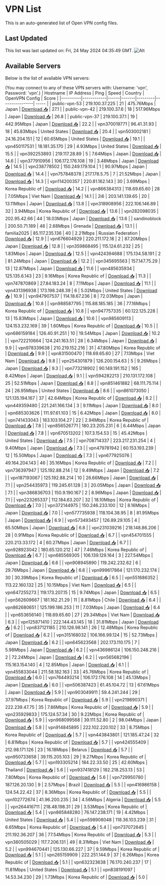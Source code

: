 # VPN List

This is an auto-generated list of Open VPN config files.

## Last Updated

This list was last updated on: Fri, 24 May 2024 04:35:49 GMT.
![Alt](https://repobeats.axiom.co/api/embed/186b98318ef1479477931607c1ad7d823f12451f.svg "Repobeats analytics image")

## Available Servers

Below is the list of available VPN servers:

(You may connect to any of these VPN servers with: Username: 'vpn', Password: 'vpn'.)
| Hostname | IP Address | Ping | Speed | Country | OpenVPN Config | Score |
|----------|------------|------|-------|---------|----------------| ----- |
| public-vpn-53 | 219.100.37.225 | 21 | 475.76Mbps | Japan | [Download 📥](./configs/server_0_JP.ovpn) | 27.1 |
| public-vpn-42 | 219.100.37.6 | 18 | 517.96Mbps | Japan | [Download 📥](./configs/server_1_JP.ovpn) | 26.8 |
| public-vpn-37 | 219.100.37.1 | 19 | 442.95Mbps | Japan | [Download 📥](./configs/server_2_JP.ovpn) | 22.2 |
| vpn370019771 | 96.41.31.93 | 18 | 45.83Mbps | United States | [Download 📥](./configs/server_3_US.ovpn) | 20.4 |
| vpn503002181 | 24.16.204.151 | 12 | 60.65Mbps | United States | [Download 📥](./configs/server_4_US.ovpn) | 19.1 |
| vpn450117531 | 18.181.35.170 | 29 | 4.93Mbps | United States | [Download 📥](./configs/server_5_US.ovpn) | 15.5 |
| vpn392253893 | 219.117.28.89 | 5 | 7.64Mbps | Japan | [Download 📥](./configs/server_6_JP.ovpn) | 14.6 |
| vpn377910956 | 106.172.176.108 | 19 | 3.48Mbps | Japan | [Download 📥](./configs/server_7_JP.ovpn) | 14.5 |
| vpn238778502 | 150.249.179.104 | 1 | 90.97Mbps | Japan | [Download 📥](./configs/server_8_JP.ovpn) | 14.4 |
| vpn757848378 | 217.178.5.75 | 7 | 21.52Mbps | Japan | [Download 📥](./configs/server_9_JP.ovpn) | 14.3 |
| vpn114200357 | 220.81.162.143 | 30 | 3.69Mbps | Korea Republic of | [Download 📥](./configs/server_10_KR.ovpn) | 14.2 |
| vpn866384313 | 118.69.65.60 | 28 | 7.05Mbps | Viet Nam | [Download 📥](./configs/server_11_VN.ovpn) | 14.1 |
| 2i6 | 203.141.139.65 | 20 | 13.11Mbps | Japan | [Download 📥](./configs/server_12_JP.ovpn) | 13.8 |
| vpn318908956 | 222.106.146.89 | 32 | 3.94Mbps | Korea Republic of | [Download 📥](./configs/server_13_KR.ovpn) | 13.6 |
| vpn282098035 | 202.95.42.66 | 44 | 18.03Mbps | Japan | [Download 📥](./configs/server_14_JP.ovpn) | 13.6 |
| sandinoblock | 200.50.71.189 | 48 | 2.68Mbps | Grenada | [Download 📥](./configs/server_15_GD.ovpn) | 13.1 |
| familia2025 | 85.117.235.136 | 40 | 2.21Mbps | Russian Federation | [Download 📥](./configs/server_16_RU.ovpn) | 12.9 |
| vpn676604929 | 220.211.172.18 | 2 | 87.20Mbps | Japan | [Download 📥](./configs/server_17_JP.ovpn) | 12.8 |
| vpn359868495 | 115.124.61.232 | 25 | 1.83Mbps | Japan | [Download 📥](./configs/server_18_JP.ovpn) | 12.5 |
| vpn424394688 | 175.134.58.191 | 2 | 81.24Mbps | Japan | [Download 📥](./configs/server_19_JP.ovpn) | 12.2 |
| vpn345695563 | 157.147.75.29 | 13 | 12.87Mbps | Japan | [Download 📥](./configs/server_20_JP.ovpn) | 11.6 |
| vpn485635934 | 125.135.6.143 | 23 | 9.16Mbps | Korea Republic of | [Download 📥](./configs/server_21_KR.ovpn) | 11.3 |
| vpn747870869 | 27.84.183.24 | 8 | 7.11Mbps | Japan | [Download 📥](./configs/server_22_JP.ovpn) | 11.1 |
| vpn431396938 | 173.198.248.39 | 6 | 5.02Mbps | United States | [Download 📥](./configs/server_23_US.ovpn) | 10.9 |
| vpn947907537 | 114.18.67.236 | 8 | 72.03Mbps | Japan | [Download 📥](./configs/server_24_JP.ovpn) | 10.8 |
| vpn988587795 | 115.88.185.185 | 36 | 77.16Mbps | Korea Republic of | [Download 📥](./configs/server_25_KR.ovpn) | 10.8 |
| vpn947757335 | 60.122.125.228 | 13 | 15.83Mbps | Japan | [Download 📥](./configs/server_26_JP.ovpn) | 10.6 |
| vpn985609113 | 124.153.232.169 | 39 | 1.60Mbps | Korea Republic of | [Download 📥](./configs/server_27_KR.ovpn) | 10.5 |
| vpn686159184 | 126.40.91.251 | 10 | 19.54Mbps | Japan | [Download 📥](./configs/server_28_JP.ovpn) | 10.2 |
| vpn722210664 | 124.241.163.51 | 28 | 6.34Mbps | Japan | [Download 📥](./configs/server_29_JP.ovpn) | 9.9 |
| vpn978339638 | 210.219.152.216 | 31 | 47.80Mbps | Korea Republic of | [Download 📥](./configs/server_30_KR.ovpn) | 9.9 |
| vpn831500470 | 118.69.65.60 | 27 | 7.13Mbps | Viet Nam | [Download 📥](./configs/server_31_VN.ovpn) | 9.8 |
| vpn254301879 | 126.200.154.63 | 5 | 9.26Mbps | Japan | [Download 📥](./configs/server_32_JP.ovpn) | 9.3 |
| vpn773218902 | 90.149.191.152 | 165 | 8.42Mbps | Japan | [Download 📥](./configs/server_33_JP.ovpn) | 9.1 |
| vpn594282213 | 210.131.172.108 | 25 | 52.51Mbps | Japan | [Download 📥](./configs/server_34_JP.ovpn) | 8.8 |
| vpn851461882 | 68.111.75.114 | 24 | 26.95Mbps | United States | [Download 📥](./configs/server_35_US.ovpn) | 8.6 |
| vpn861073050 | 121.135.194.167 | 37 | 42.64Mbps | Korea Republic of | [Download 📥](./configs/server_36_KR.ovpn) | 8.2 |
| vpn449359480 | 221.241.166.134 | 3 | 9.11Mbps | Japan | [Download 📥](./configs/server_37_JP.ovpn) | 8.0 |
| vpn685303626 | 111.97.61.103 | 15 | 6.42Mbps | Japan | [Download 📥](./configs/server_38_JP.ovpn) | 8.0 |
| vpn741433043 | 183.103.104.27 | 22 | 2.94Mbps | Korea Republic of | [Download 📥](./configs/server_39_KR.ovpn) | 7.8 |
| vpn856526771 | 180.23.205.231 | 6 | 6.44Mbps | Japan | [Download 📥](./configs/server_40_JP.ovpn) | 7.8 |
| vpn670513202 | 107.3.154.53 | 15 | 45.42Mbps | United States | [Download 📥](./configs/server_41_US.ovpn) | 7.5 |
| vpn708714337 | 223.217.231.254 | 4 | 9.40Mbps | Japan | [Download 📥](./configs/server_42_JP.ovpn) | 7.3 |
| vpn479781942 | 60.153.193.239 | 12 | 15.50Mbps | Japan | [Download 📥](./configs/server_43_JP.ovpn) | 7.3 |
| vpn677925076 | 49.164.204.143 | 46 | 35.16Mbps | Korea Republic of | [Download 📥](./configs/server_44_KR.ovpn) | 7.2 |
| vpn736397947 | 125.192.88.214 | 12 | 9.49Mbps | Japan | [Download 📥](./configs/server_45_JP.ovpn) | 7.2 |
| vpn187193067 | 125.192.88.214 | 10 | 26.66Mbps | Japan | [Download 📥](./configs/server_46_JP.ovpn) | 7.1 |
| vpn254435973 | 119.245.61.128 | 3 | 20.05Mbps | Japan | [Download 📥](./configs/server_47_JP.ovpn) | 7.1 |
| vpn386836703 | 150.9.190.167 | 2 | 8.96Mbps | Japan | [Download 📥](./configs/server_48_JP.ovpn) | 7.1 |
| vpn223265337 | 112.184.63.207 | 32 | 18.10Mbps | Korea Republic of | [Download 📥](./configs/server_49_KR.ovpn) | 7.0 |
| vpn372144975 | 150.246.233.100 | 12 | 8.16Mbps | Japan | [Download 📥](./configs/server_50_JP.ovpn) | 7.0 |
| vpn577735938 | 118.104.38.95 | 8 | 81.95Mbps | Japan | [Download 📥](./configs/server_51_JP.ovpn) | 6.9 |
| vpn573493457 | 126.89.29.105 | 4 | 65.50Mbps | Japan | [Download 📥](./configs/server_52_JP.ovpn) | 6.8 |
| vpn231039216 | 218.148.86.206 | 28 | 0.91Mbps | Korea Republic of | [Download 📥](./configs/server_53_KR.ovpn) | 6.7 |
| vpn454701555 | 220.213.33.172 | 4 | 60.27Mbps | Japan | [Download 📥](./configs/server_54_JP.ovpn) | 6.7 |
| vpn928923042 | 180.65.120.212 | 47 | 7.46Mbps | Korea Republic of | [Download 📥](./configs/server_55_KR.ovpn) | 6.7 |
| vpn685569305 | 106.139.129.164 | 3 | 227.54Mbps | Japan | [Download 📥](./configs/server_56_JP.ovpn) | 6.6 |
| vpn908945890 | 119.242.232.62 | 6 | 29.76Mbps | Japan | [Download 📥](./configs/server_57_JP.ovpn) | 6.6 |
| vpn999617864 | 121.170.232.174 | 30 | 30.39Mbps | Korea Republic of | [Download 📥](./configs/server_58_KR.ovpn) | 6.5 |
| vpn551686352 | 113.22.160.132 | 25 | 10.15Mbps | Viet Nam | [Download 📥](./configs/server_59_VN.ovpn) | 6.5 |
| vpn647255273 | 119.173.207.15 | 15 | 9.74Mbps | Japan | [Download 📥](./configs/server_60_JP.ovpn) | 6.5 |
| vpn562609667 | 181.162.21.29 | 11 | 8.81Mbps | Chile | [Download 📥](./configs/server_61_CL.ovpn) | 6.4 |
| vpn862680651 | 125.199.186.253 | 11 | 7.03Mbps | Japan | [Download 📥](./configs/server_62_JP.ovpn) | 6.4 |
| vpn653656140 | 118.69.65.60 | 27 | 29.34Mbps | Viet Nam | [Download 📥](./configs/server_63_VN.ovpn) | 6.3 |
| vpn125871410 | 222.144.43.145 | 18 | 31.81Mbps | Japan | [Download 📥](./configs/server_64_JP.ovpn) | 6.2 |
| vpn837121185 | 210.126.98.141 | 26 | 12.48Mbps | Korea Republic of | [Download 📥](./configs/server_65_KR.ovpn) | 6.2 |
| vpn315168032 | 106.166.99.124 | 15 | 52.73Mbps | Japan | [Download 📥](./configs/server_66_JP.ovpn) | 6.2 |
| vpn645623568 | 202.173.110.175 | 7 | 5.98Mbps | Japan | [Download 📥](./configs/server_67_JP.ovpn) | 6.2 |
| vpn436986124 | 106.150.248.216 | 2 | 72.24Mbps | Japan | [Download 📥](./configs/server_68_JP.ovpn) | 6.2 |
| vpn565682196 | 115.163.154.140 | 4 | 12.85Mbps | Japan | [Download 📥](./configs/server_69_JP.ovpn) | 6.1 |
| vpn455833044 | 211.58.182.163 | 33 | 45.76Mbps | Korea Republic of | [Download 📥](./configs/server_70_KR.ovpn) | 6.0 |
| vpn764493214 | 106.172.176.108 | 14 | 45.13Mbps | Japan | [Download 📥](./configs/server_71_JP.ovpn) | 6.0 |
| vpn506387423 | 61.45.104.72 | 13 | 67.61Mbps | Japan | [Download 📥](./configs/server_72_JP.ovpn) | 5.9 |
| vpn903049911 | 59.4.241.244 | 29 | 37.97Mbps | Korea Republic of | [Download 📥](./configs/server_73_KR.ovpn) | 5.9 |
| vpn219890371 | 222.239.47.75 | 35 | 7.86Mbps | Korea Republic of | [Download 📥](./configs/server_74_KR.ovpn) | 5.9 |
| vpn235929833 | 175.124.57.34 | 30 | 9.22Mbps | Korea Republic of | [Download 📥](./configs/server_75_KR.ovpn) | 5.9 |
| vpn968099568 | 39.111.52.80 | 2 | 98.04Mbps | Japan | [Download 📥](./configs/server_76_JP.ovpn) | 5.8 |
| vpn914845895 | 222.102.220.102 | 33 | 8.75Mbps | Korea Republic of | [Download 📥](./configs/server_77_KR.ovpn) | 5.7 |
| vpn443843801 | 121.185.47.24 | 32 | 6.81Mbps | Korea Republic of | [Download 📥](./configs/server_78_KR.ovpn) | 5.7 |
| vpn424555409 | 212.98.171.126 | 23 | 16.18Mbps | Belarus | [Download 📥](./configs/server_79_BY.ovpn) | 5.7 |
| vpn950733658 | 39.115.205.103 | 29 | 9.27Mbps | Korea Republic of | [Download 📥](./configs/server_80_KR.ovpn) | 5.7 |
| vpn193305214 | 184.22.33.50 | 25 | 42.60Mbps | Thailand | [Download 📥](./configs/server_81_TH.ovpn) | 5.6 |
| vpn937418129 | 182.218.253.13 | 53 | 7.80Mbps | Korea Republic of | [Download 📥](./configs/server_82_KR.ovpn) | 5.6 |
| vpn729950780 | 187.126.20.130 | 9 | 2.57Mbps | Brazil | [Download 📥](./configs/server_83_BR.ovpn) | 5.5 |
| vpn416986158 | 124.54.22.42 | 37 | 8.36Mbps | Korea Republic of | [Download 📥](./configs/server_84_KR.ovpn) | 5.5 |
| vpn102772674 | 41.96.200.235 | 34 | 4.56Mbps | Algeria | [Download 📥](./configs/server_85_DZ.ovpn) | 5.5 |
| vpn264416711 | 218.48.198.31 | 29 | 3.53Mbps | Korea Republic of | [Download 📥](./configs/server_86_KR.ovpn) | 5.4 |
| vpn865848280 | 76.147.238.171 | 19 | 4.42Mbps | United States | [Download 📥](./configs/server_87_US.ovpn) | 5.4 |
| vpn598908048 | 118.36.103.239 | 31 | 6.65Mbps | Korea Republic of | [Download 📥](./configs/server_88_KR.ovpn) | 5.4 |
| vpn737072645 | 211.192.36.207 | 36 | 77.54Mbps | Korea Republic of | [Download 📥](./configs/server_89_KR.ovpn) | 5.3 |
| vpn380505029 | 117.7.206.131 | 49 | 8.31Mbps | Viet Nam | [Download 📥](./configs/server_90_VN.ovpn) | 5.2 |
| vpn994670441 | 125.130.66.227 | 37 | 9.59Mbps | Korea Republic of | [Download 📥](./configs/server_91_KR.ovpn) | 5.1 |
| vpn265159909 | 222.251.144.9 | 37 | 6.26Mbps | Korea Republic of | [Download 📥](./configs/server_92_KR.ovpn) | 5.1 |
| vpn632323638 | 76.170.240.237 | 17 | 11.81Mbps | United States | [Download 📥](./configs/server_93_US.ovpn) | 5.1 |
| vpn838191097 | 14.53.34.230 | 29 | 1.73Mbps | Korea Republic of | [Download 📥](./configs/server_94_KR.ovpn) | 5.0 |
